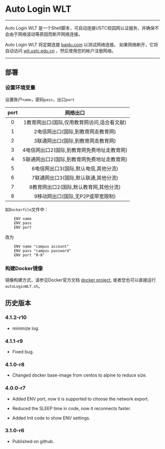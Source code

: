 # Auto Login WLT

---

Auto Login WLT 是一个Shell脚本，可自动连接USTC校园网认证服务，并确保不会由于网络波动等原因而断开网络连接。

Auto Login WLT 将定期连接 [baidu.com](http://baidu.com/) 以测试网络连接。 如果网络断开，它将自动访问 [wlt.ustc.edu.cn](http://202.38.64.59/cgi-bin/ip) ，然后使用您的帐户注册网络。

---

## 部署

### 设置环境变量

设置账户`name`，密码`pass`，出口`port`

|port|网络出口|
|:-:|:-:|
|0|1教育网出口(国际,仅用教育网访问,适合看文献)|
|1|2电信网出口(国际,到教育网走教育网)|
|2|3联通网出口(国际,到教育网走教育网)|
|3|4电信网出口2(国际,到教育网免费地址走教育网)|
|4|5联通网出口2(国际,到教育网免费地址走教育网)|
|5|6电信网出口3(国际,默认电信,其他分流)|
|6|7联通网出口3(国际,默认联通,其他分流)|
|7|8教育网出口2(国际,默认教育网,其他分流)|
|8|9移动网出口(国际,无P2P或带宽限制)|

如`Dockerfile`文件中：
```
	ENV name
	ENV pass
	ENV port
```

改为
```
	ENV name "campus account"
	ENV pass "campus password"
	ENV port "0-8"
```

### 构建Docker镜像

镜像构建方式，请参见Docker官方文档 [docker project](https://www.docker.com/), 或者您也可以直接运行`autoLoginWLT.sh`。

## 历史版本

### 4.1.2-r10

* minimize log.

### 4.1.1-r9

* Fixed bug.

### 4.1.0-r8

* Changed docker base-image from centos to alpine to reduce size.

### 4.0.0-r7

* Added ENV port, now it is supported to choose the network export.

* Reduced the SLEEP time in code, now it reconnects faster.

* Added Init code to show ENV settings.

### 3.1.0-r6

* Published on github.
